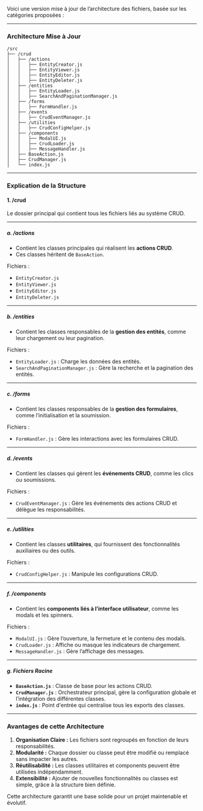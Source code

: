 Voici une version mise à jour de l’architecture des fichiers, basée sur les catégories proposées :

---

### **Architecture Mise à Jour**

```
/src
├── /crud
│   ├── /actions
│   │   ├── EntityCreator.js
│   │   ├── EntityViewer.js
│   │   ├── EntityEditor.js
│   │   ├── EntityDeleter.js
│   ├── /entities
│   │   ├── EntityLoader.js
│   │   ├── SearchAndPaginationManager.js
│   ├── /forms
│   │   ├── FormHandler.js
│   ├── /events
│   │   ├── CrudEventManager.js
│   ├── /utilities
│   │   ├── CrudConfigHelper.js
│   ├── /components
│   │   ├── ModalUI.js
│   │   ├── CrudLoader.js
│   │   ├── MessageHandler.js
│   ├── BaseAction.js
│   ├── CrudManager.js
│   └── index.js
```

---

### **Explication de la Structure**

#### **1. /crud**
Le dossier principal qui contient tous les fichiers liés au système CRUD.

---

##### **a. /actions**
- Contient les classes principales qui réalisent les **actions CRUD**.
- Ces classes héritent de `BaseAction`.

Fichiers :
- `EntityCreator.js`
- `EntityViewer.js`
- `EntityEditor.js`
- `EntityDeleter.js`

---

##### **b. /entities**
- Contient les classes responsables de la **gestion des entités**, comme leur chargement ou leur pagination.

Fichiers :
- `EntityLoader.js` : Charge les données des entités.
- `SearchAndPaginationManager.js` : Gère la recherche et la pagination des entités.

---

##### **c. /forms**
- Contient les classes responsables de la **gestion des formulaires**, comme l’initialisation et la soumission.

Fichiers :
- `FormHandler.js` : Gère les interactions avec les formulaires CRUD.

---

##### **d. /events**
- Contient les classes qui gèrent les **événements CRUD**, comme les clics ou soumissions.

Fichiers :
- `CrudEventManager.js` : Gère les événements des actions CRUD et délègue les responsabilités.

---

##### **e. /utilities**
- Contient les classes **utilitaires**, qui fournissent des fonctionnalités auxiliaires ou des outils.

Fichiers :
- `CrudConfigHelper.js` : Manipule les configurations CRUD.

---

##### **f. /components**
- Contient les **components liés à l’interface utilisateur**, comme les modals et les spinners.

Fichiers :
- `ModalUI.js` : Gère l’ouverture, la fermeture et le contenu des modals.
- `CrudLoader.js` : Affiche ou masque les indicateurs de chargement.
- `MessageHandler.js` : Gère l’affichage des messages.

---

##### **g. Fichiers Racine**
- **`BaseAction.js`** : Classe de base pour les actions CRUD.
- **`CrudManager.js`** : Orchestrateur principal, gère la configuration globale et l’intégration des différentes classes.
- **`index.js`** : Point d'entrée qui centralise tous les exports des classes.

---

### **Avantages de cette Architecture**
1. **Organisation Claire :** Les fichiers sont regroupés en fonction de leurs responsabilités.
2. **Modularité :** Chaque dossier ou classe peut être modifié ou remplacé sans impacter les autres.
3. **Réutilisabilité :** Les classes utilitaires et components peuvent être utilisées indépendamment.
4. **Extensibilité :** Ajouter de nouvelles fonctionnalités ou classes est simple, grâce à la structure bien définie.

Cette architecture garantit une base solide pour un projet maintenable et évolutif.